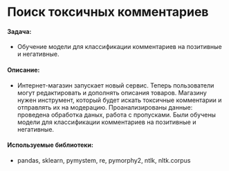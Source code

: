 # Поиск токсичных комментариев

#### Задача:
- Обучение модели для классификации комментариев на позитивные и негативные.

#### Описание:
- Интернет-магазин запускает новый сервис. Теперь пользователи могут редактировать и дополнять описания товаров. Магазину нужен инструмент, который будет искать токсичные комментарии и отправлять их на модерацию. Проанализированы данные: проведена обработка даных, работа с пропусками. Были обучены модели для классификации комментариев на позитивные и негативные. 

#### Используемые библиотеки:
- pandas, sklearn, pymystem, re, pymorphy2, ntlk, nltk.corpus
